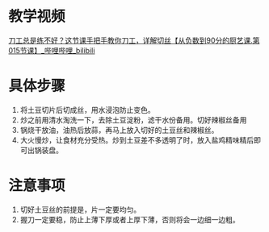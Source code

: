 # 教学视频

[刀工总是练不好？这节课手把手教你刀工，详解切丝【从负数到90分的厨艺课.第015节课】_哔哩哔哩_bilibili](https://www.bilibili.com/video/BV1C3411k7Nt/?spm_id_from=333.788&vd_source=f6d522f28072721da0e962ed83629041)



# 具体步骤

1. 将土豆切片后切成丝，用水浸泡防止变色。
2. 炒之前用清水淘洗一下，去除土豆淀粉，滤干水份备用。切好辣椒丝备用
3. 锅烧干放油，油热后放蒜，再马上放入切好的土豆丝和辣椒丝。
4. 大火慢炒，让食材充分受热。炒到土豆差不多透明了时，放入盐鸡精味精后即可出锅装盘。







# 注意事项

1. 切好土豆丝的前提是，片一定要均匀。
2. 握刀一定要稳，防止上薄下厚或者上厚下薄，否则将会一边细一边粗。